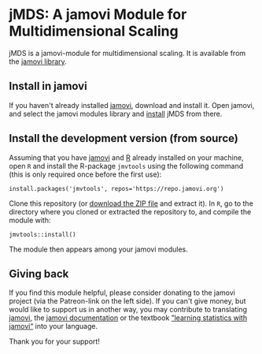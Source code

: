 # jMDS: A jamovi Module for Multidimensional Scaling
jMDS is a jamovi-module for multidimensional scaling. It is available from the
[jamovi library](https://docs.jamovi.org/_pages/Install_modules.html).

## Install in jamovi

If you haven't already installed [jamovi](https://www.jamovi.org/download.html),
download and install it. Open jamovi, and select the jamovi modules library and
[install](https://jamovi.readthedocs.io/en/latest/howto/howto_Install_modules.html)
jMDS from there.

## Install the development version (from source)

Assuming that you have [jamovi](https://www.jamovi.org/download.html) and 
[R](https://cran.r-project.org/) already installed on your machine, open
`R` and install the R-package `jmvtools` using the following command (this
is only required once before the first use):

```
install.packages('jmvtools', repos='https://repo.jamovi.org')
```


Clone this repository (or [download the ZIP file](../../archive/refs/heads/main.zip)
and extract it). In `R`, go to the directory where you cloned or extracted the
repository to, and compile the module with:

```
jmvtools::install()
```

The module then appears among your jamovi modules.


## Giving back

If you find this module helpful, please consider donating to the jamovi project (via
the Patreon-link on the left side).
If you can't give money, but would like to support us in another way, you may contribute
to translating [jamovi](https://hosted.weblate.org/engage/jamovi/), the
[jamovi documentation](https://hosted.weblate.org/engage/jamovidocs/) or the textbook
[”learning statistics with jamovi“](https://hosted.weblate.org/engage/jamovi/) into your
language.

Thank you for your support!


